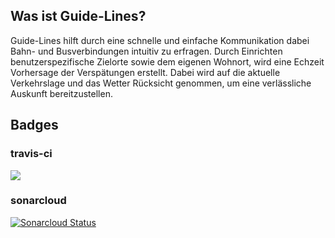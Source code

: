## Was ist Guide-Lines?
Guide-Lines hilft durch eine schnelle und einfache Kommunikation dabei Bahn- und Busverbindungen intuitiv zu erfragen. Durch Einrichten
benutzerspezifische Zielorte sowie dem eigenen Wohnort, wird eine Echzeit Vorhersage der Verspätungen erstellt. Dabei wird auf die aktuelle
Verkehrslage und das Wetter Rücksicht genommen, um eine verlässliche Auskunft bereitzustellen.

## Badges
### travis-ci
![](https://travis-ci.org/sweIhm-ws2018-19/skillproject-fr-31.svg?branch=master)

### sonarcloud
[![Sonarcloud Status](https://sonarcloud.io/api/project_badges/measure?project=sweIhm_ws2018_19:lieblingsfarbe&metric=alert_status)](https://sonarcloud.io/dashboard?id=alexa-skills-kit-samples%3Aguidelines)
